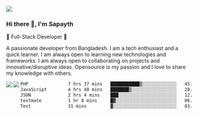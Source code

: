 <!-- **sapayth/sapayth** is a ✨ _special_ ✨ repository because its `README.md` (this file) appears on your GitHub profile.

Here are some ideas to get you started:

- 🔭 I’m currently working on ...
- 🌱 I’m currently learning ...
- 👯 I’m looking to collaborate on ...
- 🤔 I’m looking for help with ...
- 💬 Ask me about ...
- 📫 How to reach me: ...
- 😄 Pronouns: ...
- ⚡ Fun fact: ...
-->
![](https://user-images.githubusercontent.com/74038190/226190894-18e959ba-d458-4a94-ac44-790190f2a947.gif)
### Hi there 👋, I'm Sapayth

🚀 Full-Stack Developer 🚀

A passionate developer from Bangladesh. I am a tech enthusiast and a quick learner. I am always open to learning new technologies and frameworks. I am always open to collaborating on projects and innovative/disruptive ideas. Opensource is my passion and I love to share my knowledge with others.

<div>
<a href="https://github.com/sapayth/github-readme-stats">
  <img align="left" src="https://github-readme-stats.vercel.app/api?username=sapayth&show_icons=true&count_private=true" />
</a>
<a href="https://github.com/sapayth/github-readme-stats">
  <img align="left" src="https://github-readme-stats.vercel.app/api/top-langs/?username=sapayth" />
</a>
</div>
<!--START_SECTION:waka-->

```txt
PHP               7 hrs 37 mins   ███████████▒░░░░░░░░░░░░░   45.57 %
JavaScript        4 hrs 48 mins   ███████▒░░░░░░░░░░░░░░░░░   28.77 %
JSON              2 hrs 4 mins    ███░░░░░░░░░░░░░░░░░░░░░░   12.43 %
textmate          1 hr 8 mins     █▓░░░░░░░░░░░░░░░░░░░░░░░   06.79 %
Text              31 mins         ▓░░░░░░░░░░░░░░░░░░░░░░░░   03.19 %
```

<!--END_SECTION:waka-->
